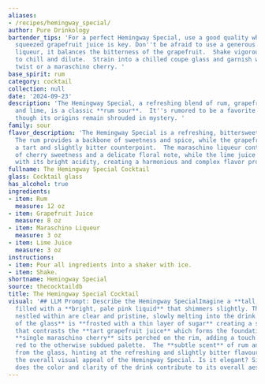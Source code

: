 ```yaml
---
aliases:
- /recipes/hemingway_special/
author: Pure Drinkology
bartender_tips: 'For a perfect Hemingway Special, use a good quality white rum. Freshly
  squeezed grapefruit juice is key. Don''t be afraid to use a generous amount of maraschino
  liqueur, it balances the bitterness of the grapefruit.  Shake vigorously with ice
  to chill and dilute.  Strain into a chilled coupe glass and garnish with a grapefruit
  twist or a maraschino cherry. '
base_spirit: rum
category: cocktail
collection: null
date: '2024-09-23'
description: 'The Hemingway Special, a refreshing blend of rum, grapefruit, maraschino,
  and lime, is a classic **rum sour**.  It''s rumored to be a favorite of Ernest Hemingway,
  though its origins remain shrouded in mystery. '
family: sour
flavor_description: 'The Hemingway Special is a refreshing, bittersweet cocktail.
  The rum provides a backbone of sweetness and spice, while the grapefruit juice adds
  a tart and slightly bitter counterpoint.  The maraschino liqueur contributes a touch
  of cherry sweetness and a delicate floral note, while the lime juice balances everything
  with its bright acidity, creating a harmonious and complex flavor profile. '
fullname: The Hemingway Special Cocktail
glass: Cocktail glass
has_alcohol: true
ingredients:
- item: Rum
  measure: 12 oz
- item: Grapefruit Juice
  measure: 8 oz
- item: Maraschino Liqueur
  measure: 3 oz
- item: Lime Juice
  measure: 3 oz
instructions:
- item: Pour all ingredients into a shaker with ice.
- item: Shake.
shortname: Hemingway Special
source: thecocktaildb
title: The Hemingway Special Cocktail
visual: '## LLM Prompt: Describe the Hemingway SpecialImagine a **tall, slender glass**,
  filled with a **bright, pale pink liquid** that shimmers slightly. The **ice cubes**
  nestled within are clear and pristine, slowly melting into the drink.  The **rim
  of the glass** is **frosted with a thin layer of sugar** creating a subtle sweetness
  that contrasts the **tart grapefruit juice** which forms the foundation of the cocktail.  A
  **single maraschino cherry** sits perched on the rim, adding a touch of vibrant
  red to the otherwise subdued palette.  The **subtle scent** of rum and lime wafts
  from the glass, hinting at the refreshing and slightly bitter flavour that awaits.  **Describe
  the overall visual appeal of the Hemingway Special. Is it elegant? Simple? Refreshing?  How
  does the color and clarity of the drink contribute to its overall aesthetic?** '
---
```



